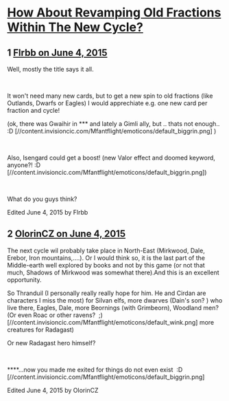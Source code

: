 # [How About Revamping Old Fractions Within The New Cycle?](https://community.fantasyflightgames.com/topic/179299-how-about-revamping-old-fractions-within-the-new-cycle/)

## 1 [Flrbb on June 4, 2015](https://community.fantasyflightgames.com/topic/179299-how-about-revamping-old-fractions-within-the-new-cycle/?do=findComment&comment=1647957)

Well, mostly the title says it all.

 

It won't need many new cards, but to get a new spin to old fractions (like Outlands, Dwarfs or Eagles) I would apprechiate e.g. one new card per fraction and cycle!

(ok, there was Gwaihir in *** and lately a Gimli ally, but .. thats not enough.. :D [//content.invisioncic.com/Mfantflight/emoticons/default_biggrin.png] )

 

Also, Isengard could get a boost! (new Valor effect and doomed keyword, anyone?! :D [//content.invisioncic.com/Mfantflight/emoticons/default_biggrin.png])

 

What do you guys think?

Edited June 4, 2015 by Flrbb

## 2 [OlorinCZ on June 4, 2015](https://community.fantasyflightgames.com/topic/179299-how-about-revamping-old-fractions-within-the-new-cycle/?do=findComment&comment=1647972)

The next cycle wil probably take place in North-East (Mirkwood, Dale, Erebor, Iron mountains,....). Or I would think so, it is the last part of the Middle-earth well explored by books and not by this game (or not that much, Shadows of Mirkwood was somewhat there).And this is an excellent opportunity. 

So Thranduil (I personally really really hope for him. He and Cirdan are characters I miss the most) for Silvan elfs, more dwarves (Dain's son? ) who live there, Eagles, Dale, more Beornings (with Grimbeorn), Woodland men? (Or even Roac or other ravens?  ;) [//content.invisioncic.com/Mfantflight/emoticons/default_wink.png] more creatures for Radagast)

Or new Radagast hero himself? 

 

****...now you made me exited for things do not even exist  :D [//content.invisioncic.com/Mfantflight/emoticons/default_biggrin.png]

Edited June 4, 2015 by OlorinCZ


